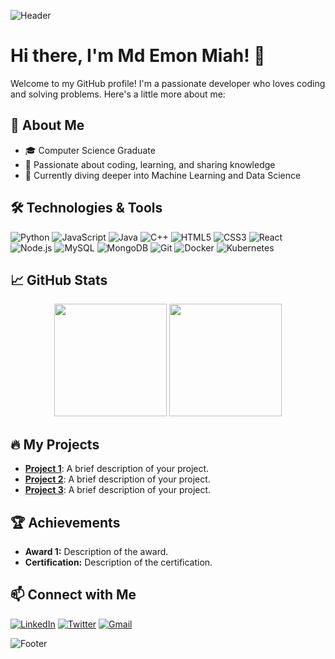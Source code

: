 <!-- Header -->
![Header](https://your-image-url.com/banner.png)

# Hi there, I'm Md Emon Miah! 👋

Welcome to my GitHub profile! I'm a passionate developer who loves coding and solving problems. Here's a little more about me:

## 🚀 About Me
- 🎓 Computer Science Graduate
- 🌟 Passionate about coding, learning, and sharing knowledge
- 🌱 Currently diving deeper into Machine Learning and Data Science

## 🛠️ Technologies & Tools
![Python](https://img.shields.io/badge/-Python-000?&logo=python)
![JavaScript](https://img.shields.io/badge/-JavaScript-000?&logo=JavaScript)
![Java](https://img.shields.io/badge/-Java-000?&logo=Java)
![C++](https://img.shields.io/badge/-C++-000?&logo=C++)
![HTML5](https://img.shields.io/badge/-HTML5-000?&logo=HTML5)
![CSS3](https://img.shields.io/badge/-CSS3-000?&logo=CSS3)
![React](https://img.shields.io/badge/-React-000?&logo=React)
![Node.js](https://img.shields.io/badge/-Node.js-000?&logo=node.js)
![MySQL](https://img.shields.io/badge/-MySQL-000?&logo=mysql)
![MongoDB](https://img.shields.io/badge/-MongoDB-000?&logo=mongodb)
![Git](https://img.shields.io/badge/-Git-000?&logo=git)
![Docker](https://img.shields.io/badge/-Docker-000?&logo=docker)
![Kubernetes](https://img.shields.io/badge/-Kubernetes-000?&logo=kubernetes)

## 📈 GitHub Stats
<p align="center">
  <img height="180em" src="https://github-readme-stats.vercel.app/api?username=your-github-username&show_icons=true&hide_border=true&&count_private=true&include_all_commits=true" />
  <img height="180em" src="https://github-readme-stats.vercel.app/api/top-langs/?username=your-github-username&exclude_repo=your-repo-name&show_icons=true&hide_border=true&layout=compact&langs_count=8"/>
</p>

## 🔥 My Projects
- [**Project 1**](https://github.com/your-github-username/project1): A brief description of your project.
- [**Project 2**](https://github.com/your-github-username/project2): A brief description of your project.
- [**Project 3**](https://github.com/your-github-username/project3): A brief description of your project.

## 🏆 Achievements
- **Award 1:** Description of the award.
- **Certification:** Description of the certification.

## 📫 Connect with Me
[![LinkedIn](https://img.shields.io/badge/LinkedIn-blue?style=flat&logo=linkedin)](https://linkedin.com/in/your-linkedin-username)
[![Twitter](https://img.shields.io/badge/Twitter-blue?style=flat&logo=twitter)](https://twitter.com/your-twitter-username)
[![Gmail](https://img.shields.io/badge/Gmail-red?style=flat&logo=gmail)](mailto:your-email@gmail.com)

<!-- Footer -->
![Footer](https://your-image-url.com/footer.png)
